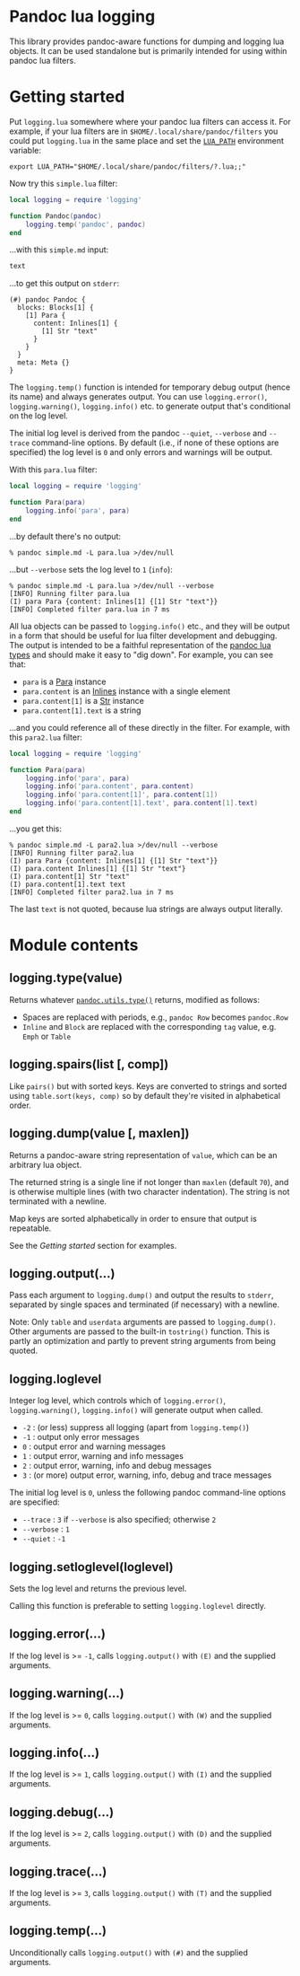 # Pandoc lua logging

This library provides pandoc-aware functions for dumping and logging lua objects. It can be used standalone but is primarily intended for using within pandoc lua filters.

# Getting started

Put `logging.lua` somewhere where your pandoc lua filters can access it. For example, if your lua filters are in `$HOME/.local/share/pandoc/filters` you could put `logging.lua` in the same place and set the [`LUA_PATH`](https://www.lua.org/manual/5.4/manual.html#pdf-package.path) environment variable:

```
export LUA_PATH="$HOME/.local/share/pandoc/filters/?.lua;;"
```

Now try this `simple.lua` filter:

```lua
local logging = require 'logging'

function Pandoc(pandoc)
    logging.temp('pandoc', pandoc)
end
```

...with this `simple.md` input:

```markdown
text
```

...to get this output on `stderr`:

```text
(#) pandoc Pandoc {
  blocks: Blocks[1] {
    [1] Para {
      content: Inlines[1] {
        [1] Str "text"
      }
    }
  }
  meta: Meta {}
}
```

The `logging.temp()` function is intended for temporary debug output (hence its name) and always generates output. You can use `logging.error()`, `logging.warning()`, `logging.info()` etc. to generate output that's conditional on the log level.

The initial log level is derived from the pandoc `--quiet`, `--verbose` and `--trace` command-line options. By default (i.e., if none of these options are specified) the log level is `0` and only errors and warnings will be output.

With this `para.lua` filter:

```lua
local logging = require 'logging'

function Para(para)
    logging.info('para', para)
end
```

...by default there's no output:

```text
% pandoc simple.md -L para.lua >/dev/null
```

...but `--verbose` sets the log level to `1` (`info`):

```text
% pandoc simple.md -L para.lua >/dev/null --verbose
[INFO] Running filter para.lua
(I) para Para {content: Inlines[1] {[1] Str "text"}}
[INFO] Completed filter para.lua in 7 ms
```

All lua objects can be passed to `logging.info()` etc., and they will be output in a form that should be useful for lua filter development and debugging. The output is intended to be a faithful representation of the [pandoc lua types](https://pandoc.org/lua-filters.html#module-pandoc) and should make it easy to "dig down". For example, you can see that:

* `para` is a [Para](https://pandoc.org/lua-filters.html#type-para) instance
* `para.content` is an [Inlines](https://pandoc.org/lua-filters.html#type-inlines) instance with a single element
* `para.content[1]` is a [Str](https://pandoc.org/lua-filters.html#type-str) instance
* `para.content[1].text` is a string

...and you could reference all of these directly in the filter. For example, with this `para2.lua` filter:

```lua
local logging = require 'logging'

function Para(para)
    logging.info('para', para)
    logging.info('para.content', para.content)
    logging.info('para.content[1]', para.content[1])
    logging.info('para.content[1].text', para.content[1].text)
end
```

...you get this:

```text
% pandoc simple.md -L para2.lua >/dev/null --verbose
[INFO] Running filter para2.lua
(I) para Para {content: Inlines[1] {[1] Str "text"}}
(I) para.content Inlines[1] {[1] Str "text"}
(I) para.content[1] Str "text"
(I) para.content[1].text text
[INFO] Completed filter para2.lua in 7 ms
```

The last `text` is not quoted, because lua strings are always output literally.

# Module contents

## logging.type(value)

Returns whatever [`pandoc.utils.type()`](https://pandoc.org/lua-filters.html#pandoc.utils.type) returns, modified as follows:

* Spaces are replaced with periods, e.g., `pandoc Row` becomes `pandoc.Row`
* `Inline` and `Block` are replaced with the corresponding `tag` value, e.g. `Emph` or `Table`

## logging.spairs(list [, comp])

Like `pairs()` but with sorted keys. Keys are converted to strings and sorted
using `table.sort(keys, comp)` so by default they're visited in alphabetical
order.

## logging.dump(value [, maxlen])

Returns a pandoc-aware string representation of `value`, which can be an arbitrary lua object.

The returned string is a single line if not longer than `maxlen` (default `70`), and is otherwise multiple lines (with two character indentation). The string is not terminated with a newline.

Map keys are sorted alphabetically in order to ensure that output is repeatable.

See the *Getting started* section for examples.

## logging.output(...)

Pass each argument to `logging.dump()` and output the results to `stderr`, separated by single spaces and terminated (if necessary) with a newline.

Note: Only `table` and `userdata` arguments are passed to
`logging.dump()`. Other arguments are passed to the built-in `tostring()`
function. This is partly an optimization and partly to prevent string arguments
from being quoted.

## logging.loglevel

Integer log level, which controls which of `logging.error()`, `logging.warning()`, `logging.info()` will generate output when called.

* `-2` : (or less) suppress all logging (apart from `logging.temp()`)
* `-1` : output only error messages
* `0` : output error and warning messages
* `1` : output error, warning and info messages
* `2` : output error, warning, info and debug messages
* `3` : (or more) output error, warning, info, debug and trace messages

The initial log level is `0`, unless the following pandoc command-line options are specified:

* `--trace` : `3` if `--verbose` is also specified; otherwise `2`
* `--verbose` : `1`
* `--quiet` : `-1`

## logging.setloglevel(loglevel)

Sets the log level and returns the previous level.

Calling this function is preferable to setting `logging.loglevel` directly.

## logging.error(...)

If the log level is >= `-1`, calls `logging.output()` with `(E)` and the supplied arguments.

## logging.warning(...)

If the log level is >= `0`, calls `logging.output()` with `(W)` and the supplied arguments.

## logging.info(...)

If the log level is >= `1`, calls `logging.output()` with `(I)` and the supplied arguments.

## logging.debug(...)

If the log level is >= `2`, calls `logging.output()` with `(D)` and the supplied arguments.

## logging.trace(...)

If the log level is >= `3`, calls `logging.output()` with `(T)` and the supplied arguments.

## logging.temp(...)

Unconditionally calls `logging.output()` with `(#)` and the supplied arguments.
